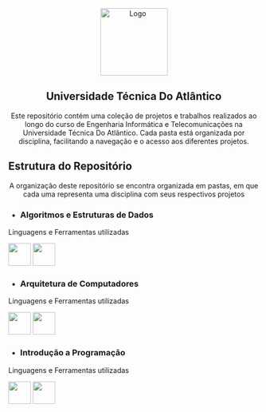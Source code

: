 <div align=center >
  <img src="https://github.com/TiagoDongo/UTA/assets/167580464/b300cf9c-d8d0-4a9d-a55e-8f7b969d994c" alt="Logo" height="135px">
  <h2>Universidade Técnica Do Atlântico</h2>
  <p>Este repositório contém uma coleção de projetos e trabalhos realizados ao longo do curso de Engenharia Informática e Telecomunicações na Universidade Técnica Do Atlântico. Cada pasta está organizada por disciplina, facilitando a navegação e o acesso aos diferentes projetos.</p>
</div>


<div>
  <h2>Estrutura do Repositório</h2>
  <p align=center>A organização deste repositório se encontra organizada em pastas, em que cada uma representa uma disciplina com seus respectivos projetos</p>
  
  * <h3>Algoritmos e Estruturas de Dados</h3>
  <p>Linguagens e Ferramentas utilizadas</p>
  <img src="https://img.icons8.com/?size=100&id=6viIuYmvBvuk&format=png&color=000000" height="45px">
  <img src="https://cdn.jsdelivr.net/gh/devicons/devicon@latest/icons/c/c-original.svg" height="45px"/>
            
  * <h3>Arquitetura de Computadores</h3>
  <p>Linguagens e Ferramentas utilizadas</p>
  <img src="https://img.icons8.com/?size=100&id=gVK745a4Vaur&format=png&color=000000" height="45px">
  <img src="https://raw.githubusercontent.com/AhmadNaserTurnkeySolutions/emu8086/master/documentation/img/icon.ico" height="45px">
  
  * <h3>Introdução a Programação</h3>
  <p>Linguagens e Ferramentas utilizadas</p>
  <img src="https://img.icons8.com/?size=100&id=6viIuYmvBvuk&format=png&color=000000" height="45px">
  <img src="https://cdn.jsdelivr.net/gh/devicons/devicon@latest/icons/c/c-original.svg" height="45px"/>
 </div>
 
